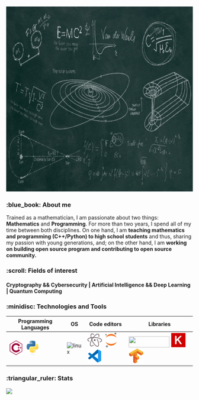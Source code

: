 <p align="center"> <img src="https://github.com/AndryRafam/andryrafam/blob/main/Maths.gif" width="1400" height="500"/>
<h3> :blue_book: About me </h3>

Trained as a mathematician, I am passionate about two things: **Mathematics** and **Programming**. For more than two years, I spend all of my time between both disciplines. On one hand, I am **teaching mathematics and programming (C++/Python) to high school students** and thus, sharing my passion with young generations, and; on the other hand, I am **working on building open source program and contributing to open source community.**

<h3> :scroll: Fields of interest </h3>

<h4> Cryptography && Cybersecurity | Artificial Intelligence && Deep Learning | Quantum Computing </h4>
  
<h3> :minidisc: Technologies and Tools </h3>

| Programming Languages | OS | Code editors | Libraries |
| --- | --- | --- | --- |
| <img src="https://github.com/devicons/devicon/blob/master/icons/cplusplus/cplusplus-line.svg" width="40" height="40"/> <img src="https://github.com/devicons/devicon/blob/master/icons/python/python-original.svg" width="40" height="40"/> | <img src="https://github.com/simple-icons/simple-icons/blob/develop/icons/linux.svg" alt="linux" width="40" height="40"/> | <img src="https://github.com/AndryRafam/andryrafam/blob/main/atom-original.svg" width="40" height="40"/> <img src="https://github.com/devicons/devicon/blob/master/icons/jupyter/jupyter-original.svg" width="40" height="40"> <img src="https://github.com/AndryRafam/andryrafam/blob/main/vscode.png" width="40" height="40"/> | <img src="https://upload.wikimedia.org/wikipedia/commons/2/22/Crypto%2B%2B-logo.png" width="110" height="30"/> <img src="https://github.com/AndryRafam/andryrafam/blob/main/Keras_logo.svg.png" width="40" height="40"/> <img src="https://github.com/AndryRafam/andryrafam/blob/main/tensorflow-icon.svg" width="40" height="40"/>

<h3> :triangular_ruler: Stats </h3>
 
![](https://github-readme-stats.vercel.app/api?username=AndryRafam&show_icons=true&theme=tomorrow)
